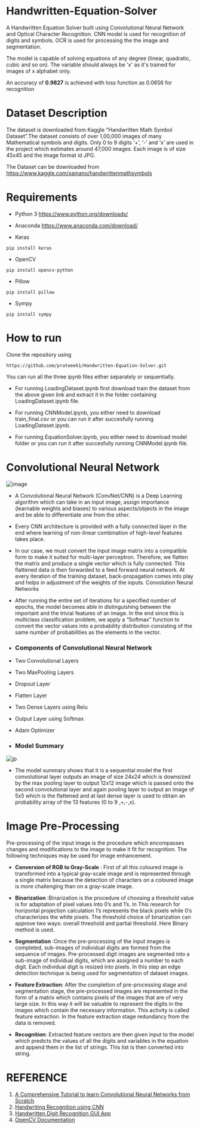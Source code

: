 # Handwritten-Equation-Solver

A Handwritten Equation Solver built using Convolutional Neural Network and Optical Character Recognition. CNN model is used for recognition of digits and symbols. OCR is used for processing the the image and segmentation.

The model is capable of solving equations of any degree (linear, quadratic, cubic and so on). The variable should always be 'x' as it's trained for images of x alphabet only.

An accuracy of **0.9827** is achieved with loss function as 0.0656 for recognition



# Dataset Description
The dataset is downloaded from Kaggle “Handwritten Math Symbol Dataset”.The dataset consists of over 1,00,000 images of many Mathematical symbols and digits. Only 0 to 9 digits  ‘+’, ‘-’ and ‘x’ are used in the project which estimates around 47,000 images. Each image is of size 45x45 and the image format id JPG.

The Dataset can be downloaded from https://www.kaggle.com/xainano/handwrittenmathsymbols
# Requirements 

* Python 3  https://www.python.org/downloads/

* Anaconda   https://www.anaconda.com/download/

* Keras  
```                                                                                                          
pip install keras
```

* OpenCV
```
pip install opencv-python
```

* Pillow
```
pip install pillow
```
* Sympy
```
pip install sympy
```

# How to run

Clone the repository using 
```
https://github.com/prateeek1/Handwritten-Equation-Solver.git
```

You can run all the three ipynb files either separately or sequentially.

* For running LoadingDataset.ipynb first download train the dataset from the above given link and extract it in the folder containing LoadingDataset.ipynb file.

* For running CNNModel.ipynb, you either need to download train_final.csv or you can run it after succesfully running LoadingDataset.ipynb.

* For running EquationSolver.ipynb, you either need to download model folder or you can run it after succesfully running CNNModel.ipynb file.

# Convolutional Neural Network

![image](https://user-images.githubusercontent.com/59358031/124674862-3138af00-ded9-11eb-99dd-1b68b2c51585.png)
   
     
* A Convolutional Neural Network (ConvNet/CNN) is a Deep Learning algorithm which can take in an input image, assign importance (learnable weights and biases) to various aspects/objects in the image and be able to differentiate one from the other.

* Every CNN architecture is provided with a fully connected layer in the end where learning of non-linear combination of high-level features takes place.
* In our case, we must convert the input image matrix into a compatible form to make it suited for multi-layer perceptron. Therefore, we flatten the matrix and produce a single vector which is fully connected. This flattened data is then forwarded to a feed forward neural network. At every iteration of the training dataset, back-propagation comes into play and helps in adjustment of the weights of the inputs.
Convolution Neural Networks
* After running the entire set of iterations for a specified number of epochs, the model becomes able in distinguishing between the important and the trivial features of an image. In the end since this is multiclass classification problem, we apply a “Softmax” function to convert the vector values into a probability distribution consisting of the same number of probabilities as the elements in the vector.


* ###  Components of Convolutional Neural Network
* Two Convolutional Layers

* Two MaxPooling Layers

* Dropout Layer

* Flatten Layer

* Two Dense Layers using Relu

* Output Layer using Softmax

* Adam Optimizer



* ### Model Summary

![jp](https://user-images.githubusercontent.com/59358031/124675569-85905e80-deda-11eb-95e5-88c28c35bf15.png)

* The model summary shows that it is a sequential model the first convolutional layer outputs an image of size 24x24 which is downsized by the max pooling layer to output 12x12 image which is passed onto the second convolutional layer and again pooling layer to output an image of 5x5 which is the flattened and at last dense layer is used to obtain an probability array of the 13 features (0 to 9 ,+,-,x).


# Image Pre-Processing


Pre-processing  of  the  input  image  is  the  procedure  which encompasses changes and modifications to the image to make it fit  for recognition.  The following  techniques may be used for image enhancement.  

* **Conversion of RGB to Gray-Scale** : First of  all this  coloured image is transformed into a  typical gray-scale  image and  is represented  through a  single matrix because the   detection  of characters  on a  coloured image  is more  challenging  than  on  a  gray-scale  image.
  
* **Binarization** :Binarization is the procedure of choosing a threshold value is for adaptation of pixel values into 0’s and 1’s. In This research for  horizontal  projection  calculation  1’s  represents  the  black pixels  while  0’s  characterizes the  white pixels. The threshold choice of binarization can approve two ways: overall threshold and  partial  threshold. Here Binary method is used.

*  **Segmentation** :Once the pre-processing of the input images is completed, sub-images of individual digits are formed from the sequence of images. Pre-processed digit images are segmented into a sub-image of individual digits, which are assigned a number to each digit. Each individual digit is resized into pixels. In this step an edge detection technique is being used for segmentation of dataset images.

*  **Feature Extraction**: After the completion of pre-processing stage and segmentation stage, the pre-processed images are represented in the form of a matrix which contains pixels of the images that are of very large size. In this way it will be valuable to represent the digits in the images which contain the necessary information. This activity is called feature extraction. In the feature extraction stage redundancy from the data is removed.

*  **Recognition**: Extracted feature vectors are then given input to the model which predicts the values of all the digits and variables in the equation and append them in the list of strings. This list is then converted into string.


# REFERENCE

1.	[A Comprehensive Tutorial to learn Convolutional Neural Networks from Scratch](https://www.analyticsvidhya.com/blog/2018/12/guide-convolutional-neural-network-cnn/)
2.	[Handwriting Recognition using CNN](https://aihubprojects.com/handwriting-recognition-using-cnn-ai-projects/)
3.	[Handwritten Digit Recognition GUI App](https://medium.com/analytics-vidhya/handwritten-digit-recognition-gui-app-46e3d7b37287)
4.	[OpenCV Documentation](https://www.docs.opencv.org/master/)




